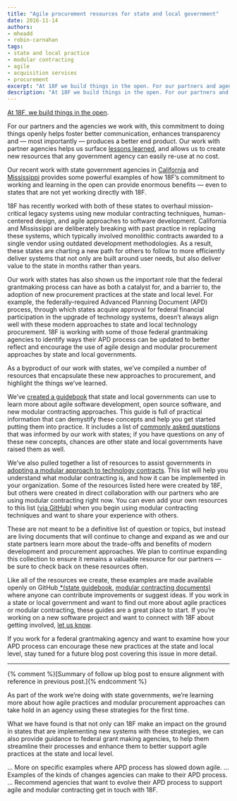 ```yaml
---
title: "Agile procurement resources for state and local government"
date: 2016-11-14
authors:
- mheadd
- robin-carnahan
tags:
- state and local practice
- modular contracting
- agile
- acquisition services
- procurement
excerpt: "At 18F we build things in the open. For our partners and agencies we work with, this commitment helps foster better communication, enhances transparency and — most importantly — produces a better end product. Our work with partner agencies helps us surface lessons learned and allows us to create new resources that any government, including state and local governments, can easily reuse at no cost. "
description: "At 18F we build things in the open. For our partners and agencies we work with, this commitment helps foster better communication, enhances transparency and — most importantly — produces a better end product. Our work with partner agencies helps us surface lessons learned and allows us to create new resources that any government, including state and local governments, can easily reuse at no cost. "
---
```

[At 18F, we build things
](https://github.com/18F/blog-drafts/issues/587)[in the
open](https://pages.18f.gov/partnership-playbook/1-build-in-the-open/).

For our partners and the agencies we work with, this commitment to doing
things openly helps foster better communication, enhances transparency
and — most importantly — produces a better end product. Our work with
partner agencies helps us surface [lessons
learned](https://18f.gsa.gov/2016/07/07/when-a-micropurchase-doesnt-work-out-we-try-to-learn-from-it/),
and allows us to create new resources that any government agency can
easily re-use at no cost.

Our recent work with state government agencies in
[California](https://18f.gsa.gov/2016/03/22/helping-california-buy-a-new-child-welfare-system/)
and
[Mississippi](https://18f.gsa.gov/2016/09/20/mississippi-agile-modular-techniques-child-welfare-system/)
provides some powerful examples of how 18F’s commitment to working and
learning in the open can provide enormous benefits — even to states that
are not yet working directly with 18F.

18F has recently worked with both of these states to overhaul
mission-critical legacy systems using new modular contracting
techniques, human-centered design, and agile approaches to software
development. California and Mississippi are deliberately breaking with
past practice in replacing these systems, which typically involved
monolithic contracts awarded to a single vendor using outdated
development methodologies. As a result, these states are charting a new
path for others to follow to more efficiently deliver systems that not
only are built around user needs, but also deliver value to the state in
months rather than years.

Our work with states has also shown us the important role that the
federal grantmaking process can have as both a catalyst for, and a
barrier to, the adoption of new procurement practices at the state and
local level. For example, the federally-required Advanced Planning
Document (APD) process, through which states acquire approval for
federal financial participation in the upgrade of technology systems,
doesn’t always align well with these modern approaches to state and
local technology procurement. 18F is working with some of those federal
grantmaking agencies to identify ways their APD process can be updated
to better reflect and encourage the use of agile design and modular
procurement approaches by state and local governments.

As a byproduct of our work with states, we’ve compiled a number of
resources that encapsulate these new approaches to procurement, and
highlight the things we’ve learned.

We’ve [created a guidebook](https://pages.18f.gov/state-faq/) that
state and local governments can use to learn more about agile software
development, open source software, and new modular contracting
approaches. This guide is full of practical information that can
demystify these concepts and help you get started putting them into
practice. It includes a list of [commonly asked
questions](https://pages.18f.gov/state-faq/common-questions/) that was
informed by our work with states; if you have questions on any of these
new concepts, chances are other state and local governments have raised
them as well.

We’ve also pulled together a list of resources to assist governments in
[adopting a modular approach to technology
contracts](https://modularcontracting.18f.gov/). This list will help
you understand what modular contracting is, and how it can be
implemented in your organization. Some of the resources listed here were
created by 18F, but others were created in direct collaboration with our
partners who are using modular contracting right now. You can even add
your own resources to this list ([via
GitHub](https://github.com/18F/Modular-Contracting-And-Agile-Development))
when you begin using modular contracting techniques and want to share
your experience with others.

These are not meant to be a definitive list of question or topics, but
instead are living documents that will continue to change and expand as
we and our state partners learn more about the trade-offs and benefits
of modern development and procurement approaches. We plan to continue
expanding this collection to ensure it remains a valuable resource for
our partners — be sure to check back on these resources often.

Like all of the resources we create, these examples are made available
openly on GitHub[ *(](https://github.com/18f)[state
guidebook](https://github.com/18F/state-faq)[,](https://github.com/18f)
[modular contracting
documents)](https://github.com/18F/Modular-Contracting-And-Agile-Development)
where anyone can contribute improvements or suggest ideas. If you work
in a state or local government and want to find out more about agile
practices or modular contracting, these guides are a great place to
start. If you’re working on a new software project and want to connect
with 18F about getting involved, [let us
know](mailto:inquiries18f@gsa.gov).

If you work for a federal grantmaking agency and want to examine how
your APD process can encourage these new practices at the state and
local level, stay tuned for a future blog post covering this issue in
more detail.

---

{% comment %}[Summary of follow up blog post to ensure alignment with reference in previous post.]{% endcomment %}

As part of the work we’re doing with state governments, we’re learning
more about how agile practices and modular procurement approaches can
take hold in an agency using these strategies for the first time.

What we have found is that not only can 18F make an impact on the ground
in states that are implementing new systems with these strategies, we
can also provide guidance to federal grant making agencies, to help them
streamline their processes and enhance them to better support agile
practices at the state and local level.

… More on specific examples where APD process has slowed down agile.
… Examples of the kinds of changes agencies can make to their APD process.
… Recommend agencies that want to evolve their APD process to support agile and modular contracting get in touch with 18F.
